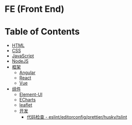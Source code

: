 # FE (Front End)

Table of Contents
=================

   * [<a href="HTML/README.md">HTML</a>](#html)
   * [<a href="CSS/README.md">CSS</a>](#css)
   * [<a href="JavaScript/README.md">JavaScript</a>](#javascript)
   * [<a href="NodeJS/README.md">NodeJS</a>](#nodejs)
   * [<a href="Framework/README.md">框架</a>](#框架)
      * [<a href="Framework/Angular/README.md">Angular</a>](#angular)
      * [<a href="Framework/React/README.md">React</a>](#react)
      * [<a href="Framework/Vue/README.md">Vue</a>](#vue)
   * [<a href="Components/README.md">组件</a>](#组件)
      * [Element-UI](#element-ui)
      * [ECharts](#echarts)
      * [leaflet](#leaflet)
      * [开发](#开发)
         * [代码检查 - eslint/editorconfig/prettier/husky/tslint](#代码检查---eslinteditorconfigprettierhuskytslint)

         